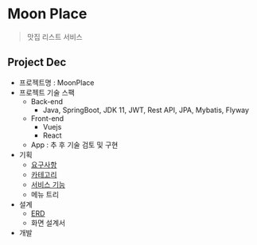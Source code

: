 # Moon Place #

> 맛집 리스트 서비스

## Project Dec ##

- 프로젝트명 : MoonPlace
- 프로젝트 기술 스팩
  - Back-end
    - Java, SpringBoot, JDK 11, JWT, Rest API, JPA, Mybatis, Flyway
  - Front-end
    - Vuejs
    - React
  - App : 추 후 기술 검토 및 구현
- 기획
  - [요구사항](doc/needs.md)
  - [카테고리](doc/category.md)
  - [서비스 기능](https://docs.google.com/spreadsheets/d/1GgFxd_WXzJvRWXY6sN0XYZSP_Jj8-zFn3bKCin17iK4/edit?usp=sharing)
  - 메뉴 트리
- 설계
  - [ERD](doc/erd.mwb)
  - 화면 설계서
- 개발
